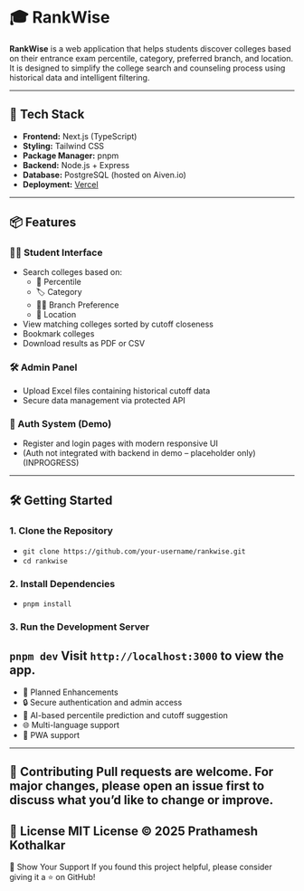 # 🎓 RankWise

**RankWise** is a web application that helps students discover colleges based on their entrance exam percentile, category, preferred branch, and location. It is designed to simplify the college search and counseling process using historical data and intelligent filtering.

---

## 🚀 Tech Stack

- **Frontend:** Next.js (TypeScript)
- **Styling:** Tailwind CSS
- **Package Manager:** pnpm
- **Backend:** Node.js + Express
- **Database:** PostgreSQL (hosted on Aiven.io)
- **Deployment:** 
   [Vercel](https://vercel.com/)


---

## 📦 Features

### 👨‍🎓 Student Interface
- Search colleges based on:
  - 🎯 Percentile
  - 🏷️ Category
  - 🧑‍🔬 Branch Preference
  - 📍 Location
- View matching colleges sorted by cutoff closeness
- Bookmark colleges
- Download results as PDF or CSV

### 🛠️ Admin Panel
- Upload Excel files containing historical cutoff data
- Secure data management via protected API

### 🔐 Auth System (Demo)
- Register and login pages with modern responsive UI
- (Auth not integrated with backend in demo – placeholder only)(INPROGRESS)

---

## 🛠️ Getting Started

### 1. Clone the Repository

- ```git clone https://github.com/your-username/rankwise.git```
- ```cd rankwise```
### 2. Install Dependencies
- ```pnpm install```
### 3. Run the Development Server
```pnpm dev```
Visit ```http://localhost:3000``` to view the app.
--- 
- 🧪 Planned Enhancements
- 🔒 Secure authentication and admin access
- 🧠 AI-based percentile prediction and cutoff suggestion
- 🌐 Multi-language support
- 📱 PWA support
---
🤝 Contributing
Pull requests are welcome. For major changes, please open an issue first to discuss what you’d like to change or improve.
---
📄 License
MIT License © 2025 Prathamesh Kothalkar
---
🌟 Show Your Support
If you found this project helpful, please consider giving it a ⭐ on GitHub!
